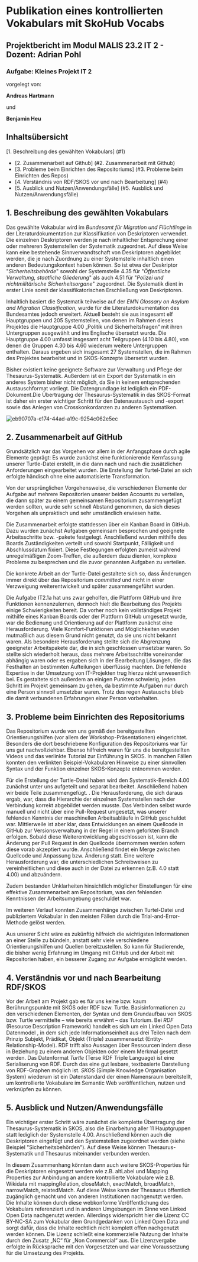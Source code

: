 # **Publikation eines kontrollierten Vokabulars mit SkoHub Vocabs**
## **Projektbericht im Modul MALIS 23.2 IT 2 - Dozent: Adrian Pohl** 
### **Aufgabe: Kleines Projekt IT 2**

vorgelegt von:


**Andreas Hartmann**

und 

**Benjamin Heu**


## Inhaltsübersicht
[1. Beschreibung des gewählten Vokabulars] (#1)
- [2. Zusammenarbeit auf Github] (#2. Zusammenarbeit mit Github)
- [3. Probleme beim Einrichten des Repositoriums] (#3. Probleme beim Einrichten des Repos)
- [4. Verständnis von RDF/SKOS vor und nach Bearbeitung] (#4)
- [5. Ausblick und Nutzen/Anwendungsfälle] (#5. Ausblick und Nutzen/Anwendungsfälle)

<a name="1"></a>
## **1. Beschreibung des gewählten Vokabulars**

Das gewählte Vokabular wird im _Bundesamt für Migration und Flüchtlinge_ in der Literaturdokumentation zur Klassifikation von Deskriptoren verwendet. Die einzelnen Deskriptoren werden je nach inhaltlicher Entsprechung einer oder mehreren Systemstellen der Systematik zugeordnet. Auf diese Weise kann eine bestehende Sinnverwandtschaft von Deskriptoren abgebildet werden, die je nach Zuordnung zu einer Systemstelle inhaltlich einen anderen Bedeutungskontext haben können. So ist etwa der Deskriptor "_Sicherheitsbehörde_" sowohl der Systemstelle 4.35 für "_Öffentliche Verwaltung, staatliche Gliederung_" als auch 4.51 für "_Polizei und nichtmilitärische Sicherheitsorgane_" zugeordnet. Die Systematik dient in erster Linie somit der klassifikatorischen Erschließung von Deskriptoren.

Inhaltlich basiert die Systematik teilweise auf der _EMN Glossary on Asylum and Migration Classification_, wurde für die Literaturdokumentation des Bundesamtes jedoch erweitert. Aktuell besteht sie aus insgesamt elf Hauptgruppen und 205 Systemstellen, von denen im Rahmen dieses Projektes die Hauptgruppe 4.00 „Politik und Sicherheitsfragen“ mit ihren Untergruppen ausgewählt und ins Englische übersetzt wurde. Die Hauptgruppe 4.00 umfasst insgesamt acht Teilgruppen (4.10 bis 4.80), von denen die Gruppen 4.30 bis 4.60 wiederum weitere Untergruppen enthalten. Daraus ergeben sich insgesamt 27 Systemstellen, die im Rahmen des Projektes bearbeitet und in SKOS-Konzepte übersetzt wurden.

Bisher existiert keine geeignete Software zur Verwaltung und Pflege der Thesaurus-Systematik. Außerdem ist ein Export der Systematik in ein anderes System bisher nicht möglich, da Sie in keinem entsprechenden Austauschformat vorliegt. Die Datengrundlage ist lediglich ein PDF-Dokument.Die Übertragung der Thesaurus-Systematik in das SKOS-Format ist daher ein erster wichtiger Schritt für den Datenaustausch und -export sowie das Anlegen von Crosskonkordanzen zu anderen Systematiken.

![eb90707a-e174-44ad-a19c-9254c062e5ec](https://github.com/and-har/thesaurus_systematik/assets/148260522/9b1c419d-9c3c-47bd-9c9d-59419eb346d9)

## **2. Zusammenarbeit auf GitHub**

Grundsätzlich war das Vorgehen vor allem in der Anfangsphase durch agile Elemente geprägt: Es wurde zunächst eine funktionierende Kernfassung unserer Turtle-Datei erstellt, in die dann nach und nach die zusätzlichen Anforderungen eingearbeitet wurden. Die Erstellung der Turtel-Datei an sich erfolgte händisch ohne eine automatisierte Transformation.

Von der ursprünglichen Vorgehensweise, die verschiedenen Elemente der Aufgabe auf mehrere Repositorien unserer beiden Accounts zu verteilen, die dann später zu einem gemeinsamen Repositorium zusammengefügt werden sollten, wurde sehr schnell Abstand genommen, da sich dieses Vorgehen als unpraktisch und sehr umständlich erwiesen hatte.

Die Zusammenarbeit erfolgte stattdessen über ein Kanban Board in GitHub. Dazu wurden zunächst Aufgaben gemeinsam besprochen und geeignete Arbeitsschritte bzw. -pakete festgelegt. Anschließend wurden mithilfe des Boards Zuständigkeiten verteilt und sowohl Startpunkt, Fälligkeit und Abschlussdatum fixiert. Diese Festlegungen erfolgten zumeist während unregelmäßigen Zoom-Treffen, die außerdem dazu dienten, komplexe Probleme zu besprechen und die zuvor genannten Aufgaben zu verteilen.

Die konkrete Arbeit an der Turtle-Datei gestaltete sich so, dass Änderungen immer direkt über das Repositorium _committed_ und nicht in einer Verzweigung weiterentwickelt und später zusammengeführt wurden.

Die Aufgabe IT2.1a hat uns zwar geholfen, die Plattform GitHub und ihre Funktionen kennenzulernen, dennoch hielt die Bearbeitung des Projekts einige Schwierigkeiten bereit. Da vorher noch kein vollständiges Projekt mithilfe eines Kanban Boards oder der Plattform GitHub umgesetzt wurde, war die Bedienung und Orientierung auf der Plattform zunächst eine Herausforderung. Viele Komfort-Funktionen und Möglichkeiten wurden mutmaßlich aus diesem Grund nicht genutzt, da sie uns nicht bekannt waren.
Als besondere Herausforderung stellte sich die Abgrenzung geeigneter Arbeitspakete dar, die in sich geschlossen umsetzbar waren. So stellte sich wiederholt heraus, dass mehrere Arbeitsschritte voneinander abhängig waren oder es ergaben sich in der Bearbeitung Lösungen, die das Festhalten an bestimmten Aufteilungen überflüssig machten. Die fehlende Expertise in der Umsetzung von IT-Projekten trug hierzu nicht unwesentlich bei.
Es gestaltete sich außerdem an einigen Punkten schwierig, jeden Schritt im Projekt gemeinsam zu gehen, da bestimmte Aufgaben nur durch eine Person sinnvoll umsetzbar waren. Trotz des regen Austauschs blieb die damit verbundenen Erfahrungen einer Person vorbehalten.

## **3. Probleme beim Einrichten des Repositoriums**

Das Repositorium wurde von uns gemäß den bereitgestellten Orientierungshilfen (vor allem der Workshop-Präsentationen) eingerichtet. Besonders die dort beschriebene Konfiguration des Repositoriums war für uns gut nachvollziehbar. Ebenso hilfreich waren für uns die bereitgestellten Videos und das verlinkte Tutorial zur Einführung in SKOS. In manchen Fällen konnten den verlinkten Beispiel-Vokabularen Hinweise zu einer sinnvollen Syntax und der Funktion einzelner SKOS-Konzepte entnommen werden.

Für die Erstellung der Turtle-Datei haben wird den Systematik-Bereich 4.00 zunächst unter uns aufgeteilt und separat bearbeitet. Anschließend haben wir beide Teile zusammengefügt. . Die Herausforderung, die sich daraus ergab, war, dass die Hierarchie der einzelnen Systemstellen nach der Verbindung korrekt abgebildet werden musste. Das Verbinden selbst wurde manuell und nicht über eine Pull-Request umgesetzt, was unserer fehlenden Kenntnis der maschinellen Arbeitsabläufe in GitHub geschuldet war. Mittlerweile ist aber klar, dass Entwicklungen an einem Quellcode in GitHub zur Versionsverwaltung in der Regel in einem geforkten Branch erfolgen. Sobald diese Weiterentwicklung abgeschlossen ist, kann die Änderung per Pull Request in den Quellcode übernommen werden sofern diese vorab akzeptiert wurde. Anschließend findet ein Merge zwischen Quellcode und Anpassung bzw. Änderung statt. Eine weitere Herausforderung war, die unterschiedlichen Schreibweisen zu vereinheitlichen und diese auch in der Datei zu erkennen (z.B. 4.0 statt 4.00) und abzuändern.

Zudem bestanden Unklarheiten hinsichtlich möglicher Einstellungen für eine effektive Zusammenarbeit am Repositorium, was den fehlenden Kenntnissen der Arbeitsumgebung geschuldet war.
  
Im weiteren Verlauf konnten Zusammenhänge zwischen Turtel-Datei und publiziertem Vokabular in den meisten Fällen durch die Trial-and-Error-Methode gelöst werden.
  
Aus unserer Sicht wäre es zukünftig hilfreich die wichtigsten Informationen an einer Stelle zu bündeln, anstatt sehr viele verschiedene Orientierungshilfen und Quellen bereitzustellen. So kann für Studierende, die bisher wenig Erfahrung im Umgang mit GitHub und der Arbeit mit Repositorien haben, ein besserer Zugang zur Aufgabe ermöglicht werden.

## **4. Verständnis vor und nach Bearbeitung RDF/SKOS**

Vor der Arbeit am Projekt gab es für uns keine bzw. kaum Berührungspunkte mit SKOS oder RDF bzw. Turtle. Basisinformationen zu den verschiedenen Elementen, der Syntax und dem Grundaufbau von SKOS bzw. Turtle vermittelte – wie bereits erwähnt – das Tutorium.
Bei _RDF_ (Resource Description Framework) handelt es sich um ein Linked Open Data Datenmodel , in dem sich jede Informationseinheit aus drei Teilen nach dem Prinzip Subjekt, Prädikat, Objekt (Triple) zusammensetzt (Entity-Relationship-Model). RDF trifft also Aussagen über Ressourcen indem diese in Beziehung zu einem anderen Objekten oder einem Merkmal gesetzt werden.
Das Datenformat _Turtle_ (Terse RDF Triple Language) ist eine Serialiserung von RDF. Durch das eine gut lesbare, textbasierte Darstellung von RDF-Graphen möglich ist.
_SKOS_ (Simple Knowledge Organisation System) wiederum ist ein Datenstandard der einen Namensraum bereitstellt, um kontrollierte Vokabulare im Semantic Web veröffentlichen, nutzen und verknüpfen zu können.

## **5. Ausblick und Nutzen/Anwendungsfälle**

Ein wichtiger erster Schritt wäre zunächst die komplette Übertragung der Thesaurus-Systematik in SKOS, also die Einarbeitung aller 11 Hauptgruppen statt lediglich der Systemstelle 4.00. Anschließend können auch die Deskriptoren eingefügt und den Systemstellen zugeordnet werden (siehe Beispiel "Sicherheitsbehörden"). Auf diese Weise können Thesaurus-Systematik und Thesaurus miteinander verbunden werden.

In diesem Zusammenhang könnten dann auch weitere SKOS-Properties für die Deskriptoren eingesetzt werden wie z.B. altLabel und Mapping Properties zur Anbindung an andere kontrollierte Vokabulare wie z.B. Wikidata mit mappingRelation, closeMatch, exactMatch, broadMatch, narrowMatch, relatedMatch. Auf diese Weise kann der Thesaurus öffentlich zugänglich gemacht und von anderen Institutionen nachgenutzt werden. Die Inhalte können durch diese webkonforme Veröffentlichung des Vokabulars referenziert und in anderen Umgebungen im Sinne von Linked Open Data nachgenutzt werden. Allerdings widerspricht hier die Lizenz CC BY-NC-SA zum Vokabular dem Grundgedanken von Linked Open Data und sorgt dafür, dass die Inhalte rechtlich nicht komplett offen nachgenutzt werden können. Die Lizenz schließt eine kommerzielle Nutzung der Inhalte durch den Zusatz „NC“ für „Non Commercial“ aus. Die Lizenzvergabe erfolgte in Rücksprache mit den Vorgesetzten und war eine Voraussetzung für die Umsetzung des Projekts.

